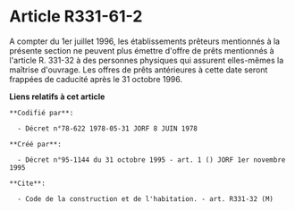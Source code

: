 # Article R331-61-2

A compter du 1er juillet 1996, les établissements prêteurs mentionnés à la présente section ne peuvent plus émettre d'offre
de prêts mentionnés à l'article R. 331-32 à des personnes physiques qui assurent elles-mêmes la maîtrise d'ouvrage. Les
offres de prêts antérieures à cette date seront frappées de caducité après le 31 octobre 1996.

**Liens relatifs à cet article**

	**Codifié par**:

	  - Décret n°78-622 1978-05-31 JORF 8 JUIN 1978

	**Créé par**:

	  - Décret n°95-1144 du 31 octobre 1995 - art. 1 () JORF 1er novembre 1995

	**Cite**:

	  - Code de la construction et de l'habitation. - art. R331-32 (M)
